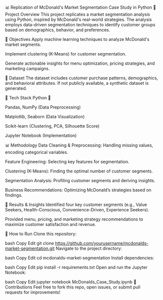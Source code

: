 📊 Replication of McDonald's Market Segmentation Case Study in Python
🚀 Project Overview
This project replicates a market segmentation analysis using Python, inspired by McDonald's real-world strategies. The analysis employs data-driven segmentation techniques to identify customer groups based on demographics, behavior, and preferences.

🎯 Objectives
Apply machine learning techniques to analyze McDonald's market segments.

Implement clustering (K-Means) for customer segmentation.

Generate actionable insights for menu optimization, pricing strategies, and marketing campaigns.

📌 Dataset
The dataset includes customer purchase patterns, demographics, and behavioral attributes. If not publicly available, a synthetic dataset is generated.

🔧 Tech Stack
Python 🐍

Pandas, NumPy (Data Preprocessing)

Matplotlib, Seaborn (Data Visualization)

Scikit-learn (Clustering, PCA, Silhouette Score)

Jupyter Notebook (Implementation)

📊 Methodology
Data Cleaning & Preprocessing: Handling missing values, encoding categorical variables.

Feature Engineering: Selecting key features for segmentation.

Clustering (K-Means): Finding the optimal number of customer segments.

Segmentation Analysis: Profiling customer segments and deriving insights.

Business Recommendations: Optimizing McDonald’s strategies based on findings.

📌 Results & Insights
Identified four key customer segments (e.g., Value Seekers, Health-Conscious, Convenience-Driven, Experience Seekers).

Provided menu, pricing, and marketing strategy recommendations to maximize customer satisfaction and revenue.

📜 How to Run
Clone this repository:

bash
Copy
Edit
git clone https://github.com/yourusername/mcdonalds-market-segmentation.git
Navigate to the project directory:

bash
Copy
Edit
cd mcdonalds-market-segmentation
Install dependencies:

bash
Copy
Edit
pip install -r requirements.txt
Open and run the Jupyter Notebook:

bash
Copy
Edit
jupyter notebook McDonalds_Case_Study.ipynb
📢 Contributions
Feel free to fork this repo, open issues, or submit pull requests for improvements!


